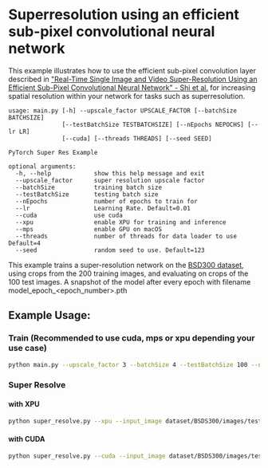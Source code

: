 # Superresolution using an efficient sub-pixel convolutional neural network

This example illustrates how to use the efficient sub-pixel convolution layer described in ["Real-Time Single Image and Video Super-Resolution Using an Efficient Sub-Pixel Convolutional Neural Network" - Shi et al.](https://arxiv.org/abs/1609.05158) for increasing spatial resolution within your network for tasks such as superresolution.

```
usage: main.py [-h] --upscale_factor UPSCALE_FACTOR [--batchSize BATCHSIZE]
               [--testBatchSize TESTBATCHSIZE] [--nEpochs NEPOCHS] [--lr LR]
               [--cuda] [--threads THREADS] [--seed SEED]

PyTorch Super Res Example

optional arguments:
  -h, --help            show this help message and exit
  --upscale_factor      super resolution upscale factor
  --batchSize           training batch size
  --testBatchSize       testing batch size
  --nEpochs             number of epochs to train for
  --lr                  Learning Rate. Default=0.01
  --cuda                use cuda
  --xpu                 enable XPU for training and inference
  --mps                 enable GPU on macOS
  --threads             number of threads for data loader to use Default=4
  --seed                random seed to use. Default=123
```

This example trains a super-resolution network on the [BSD300 dataset](https://www2.eecs.berkeley.edu/Research/Projects/CS/vision/bsds/), using crops from the 200 training images, and evaluating on crops of the 100 test images. A snapshot of the model after every epoch with filename model_epoch_<epoch_number>.pth

## Example Usage:

### Train (Recommended to use cuda, mps or xpu depending your use case)

```bash
python main.py --upscale_factor 3 --batchSize 4 --testBatchSize 100 --nEpochs 30 --lr 0.001
```

### Super Resolve

#### with XPU
```bash
python super_resolve.py --xpu --input_image dataset/BSDS300/images/test/16077.jpg --model model_epoch_500.pth --output_filename out.png  
``` 

#### with CUDA
```bash
python super_resolve.py --cuda --input_image dataset/BSDS300/images/test/16077.jpg --model model_epoch_500.pth --output_filename out.png 
``` 
